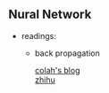 ## Nural Network

* readings:

    * back propagation
        
        [colah's blog](http://colah.github.io/posts/2015-08-Backprop/)</br>
        [zhihu](https://www.zhihu.com/question/27239198)
